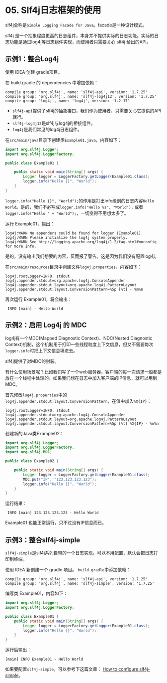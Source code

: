 # 05. Slf4j日志框架的使用

slf4j全称是`Simple Logging Facade for Java`。facade是一种设计模式。

slf4j 是一个抽象程度更高的日志组件，本身并不提供实际的日志功能。实际的日志功能是通过log4j等日志组件实现，而使用者只需要关心 slf4j 给出的API。


## 示例1：整合Log4j

使用 IDEA 创建 gradle项目。

在 build.gradle 的 dependencies 中增加依赖：

```
compile group: 'org.slf4j', name: 'slf4j-api', version: '1.7.25'
compile group: 'org.slf4j', name: 'slf4j-log4j12', version: '1.7.25'
compile group: 'log4j', name: 'log4j', version: '1.2.17'
```

* `slf4j-api`提供了slf4j的抽象接口，我们作为使用者，只需要关心它提供的API就行。
* `slf4j-log4j12`是slf4j与log4j的桥接组件。
* `log4j`是我们常见的log4j日志组件。

在`src/main/java`目录下创建类`Example01.java`，内容如下：
```java
import org.slf4j.Logger;
import org.slf4j.LoggerFactory;

public class Example01 {

    public static void main(String[] args) {
        Logger logger = LoggerFactory.getLogger(Example01.class);
        logger.info("Hello {}", "World");
    }
}
```

`logger.info("Hello {}", "World");`的作用是打出info级别的日志内容`Hello World`。是的，我们不必写成`logger.info("Hello %s", "World");` 或者`logger.info("Hello " + "World");`，一切变得不用想太多了。

运行 Example01，输出：
```
log4j:WARN No appenders could be found for logger (Example01).
log4j:WARN Please initialize the log4j system properly.
log4j:WARN See http://logging.apache.org/log4j/1.2/faq.html#noconfig for more info.
```

是的，没有输出我们想要的内容，反而报了警告。这是因为我们没有配置log4j。

在`src/main/resources`目录中创建文件`log4j.properties`，内容如下：
```
log4j.rootLogger=INFO, stdout
log4j.appender.stdout=org.apache.log4j.ConsoleAppender
log4j.appender.stdout.layout=org.apache.log4j.PatternLayout
log4j.appender.stdout.layout.ConversionPattern=%5p [%t] - %m%n
```

再次运行 Example01，将会输出：
```
 INFO [main] - Hello World
```

## 示例2：启用 Log4j 的 MDC 

log4j有一个MDC(Mapped Diagnostic Context)、NDC(Nested Diagnostic Context)机制，这个机制用于打印一些线程粒度上下文信息，但又不需要每次`logger.info`时把上下文信息填进去。

slf4j提供了对MDC的封装。

有什么使用场景呢？比如我们写了一个web服务器，客户端的每一次请求一般都是放在一个线程中处理的。如果我们想在日志中加入客户端的IP信息，就可以用到MDC。

首先修改`log4j.properties`中的`log4j.appender.stdout.layout.ConversionPattern`，在值中加入`%X{IP}`：
```
log4j.rootLogger=INFO, stdout
log4j.appender.stdout=org.apache.log4j.ConsoleAppender
log4j.appender.stdout.layout=org.apache.log4j.PatternLayout
log4j.appender.stdout.layout.ConversionPattern=%5p [%t] %X{IP} - %m%n
```

创建新的Java类Example02：
```java
import org.slf4j.Logger;
import org.slf4j.LoggerFactory;
import org.slf4j.MDC;

public class Example02 {

    public static void main(String[] args) {
        Logger logger = LoggerFactory.getLogger(Example01.class);
        MDC.put("IP", "123.123.123.123");
        logger.info("Hello {}", "World");
    }
}

```
运行结果：
```
 INFO [main] 123.123.123.123 - Hello World
```

Example01 也能正常运行，只不过没有IP信息而已。

## 示例3：整合slf4j-simple

`slf4j-simple`是slf4j系列自带的一个日志实现，可以不用配置，默认会把日志打印到终端。

使用 IDEA 新创建一个 gradle 项目。
`build.gradle`中添加依赖：
```
compile group: 'org.slf4j', name: 'slf4j-api', version: '1.7.25'
compile group: 'org.slf4j', name: 'slf4j-simple', version: '1.7.25'
```

编写类 Example01，内容如下：
```java
import org.slf4j.Logger;
import org.slf4j.LoggerFactory;

public class Example01 {
    public static void main(String[] args) {
        Logger logger = LoggerFactory.getLogger(Example01.class);
        logger.info("Hello {}", "World");
    }
}
```
运行后输出：
```
[main] INFO Example01 - Hello World
```

如果要配置`slf4j-simple`，可以参考下这篇文章： [How to configure slf4j-simple](https://stackoverflow.com/questions/14544991/how-to-configure-slf4j-simple)。

